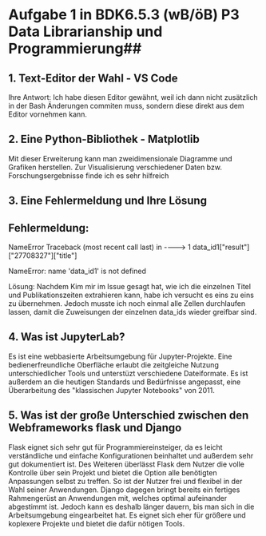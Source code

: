 # Aufgabe 1 in BDK6.5.3 (wB/öB) P3 Data Librarianship und Programmierung##

## 1. Text-Editor der Wahl - VS Code
Ihre Antwort: Ich habe diesen Editor gewähnt, weil ich dann nicht zusätzlich in der Bash Änderungen commiten muss, sondern diese direkt aus dem Editor vornehmen kann.
## 2. Eine Python-Bibliothek - Matplotlib
Mit dieser Erweiterung kann man zweidimensionale Diagramme und Grafiken herstellen. Zur Visualisierung verschiedener Daten bzw. Forschungsergebnisse finde ich es sehr hilfreich

## 3. Eine Fehlermeldung und Ihre Lösung
Fehlermeldung:
---------------------------------------------------------------------------
NameError                                 Traceback (most recent call last)
<ipython-input-1-d6753a8bacde> in <module>
----> 1 data_id1["result"]["27708327"]["title"]

NameError: name 'data_id1' is not defined

Lösung: Nachdem Kim mir im Issue gesagt hat, wie ich die einzelnen Titel und Publikationszeiten extrahieren kann, habe ich versucht es eins zu eins zu übernehmen. Jedoch musste ich noch einmal alle Zellen durchlaufen lassen, damit die Zuweisungen der einzelnen data_ids wieder greifbar sind.
## 4. Was ist JupyterLab?
Es ist eine webbasierte Arbeitsumgebung für Jupyter-Projekte. Eine bedienerfreundliche Oberfläche erlaubt die zeitgleiche Nutzung unterschiedlicher Tools und unterstüzt verschiedene Dateiformate. Es ist außerdem an die heutigen Standards und Bedürfnisse angepasst, eine Überarbeitung des "klassischen Jupyter Notebooks" von 2011.
## 5. Was ist der große Unterschied zwischen den Webframeworks flask und Django
Flask eignet sich sehr gut für Programmiereinsteiger, da es leicht verständliche und einfache Konfigurationen beinhaltet und außerdem sehr gut dokumentiert ist. Des Weiteren überlässt Flask dem Nutzer die volle Kontrolle über sein Projekt und bietet die Option alle benötigten Anpassungen selbst zu treffen. So ist der Nutzer frei und flexibel in der Wahl seiner Anwendungen. Django dagegen bringt bereits ein fertiges Rahmengerüst an Anwendungen mit, welches optimal aufeinander abgestimmt ist. Jedoch kann es deshalb länger dauern, bis man sich in die Arbeitsumgebung eingearbeitet hat. Es eignet sich eher für größere und koplexere Projekte und bietet die dafür nötigen Tools.